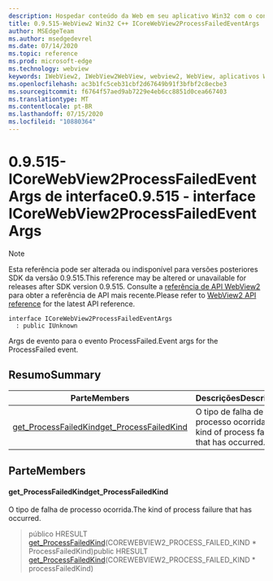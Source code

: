 ```yaml
---
description: Hospedar conteúdo da Web em seu aplicativo Win32 com o controle WebView2 do Microsoft Edge
title: 0.9.515-WebView2 Win32 C++ ICoreWebView2ProcessFailedEventArgs
author: MSEdgeTeam
ms.author: msedgedevrel
ms.date: 07/14/2020
ms.topic: reference
ms.prod: microsoft-edge
ms.technology: webview
keywords: IWebView2, IWebView2WebView, webview2, WebView, aplicativos Win32, Win32, Edge, ICoreWebView2, ICoreWebView2Controller, controle do navegador, HTML Edge
ms.openlocfilehash: ac3b1fc5ceb31cbf2d67649b91f3bfbf2c8ecbe3
ms.sourcegitcommit: f6764f57aed9ab7229e4eb6cc8851d0cea667403
ms.translationtype: MT
ms.contentlocale: pt-BR
ms.lasthandoff: 07/15/2020
ms.locfileid: "10880364"
---
```

# <span data-ttu-id="819a7-104">0.9.515-ICoreWebView2ProcessFailedEventArgs de interface</span><span class="sxs-lookup"><span data-stu-id="819a7-104">0.9.515 - interface ICoreWebView2ProcessFailedEventArgs</span></span> 

> [!NOTE]
> <span data-ttu-id="819a7-105">Esta referência pode ser alterada ou indisponível para versões posteriores SDK da versão 0.9.515.</span><span class="sxs-lookup"><span data-stu-id="819a7-105">This reference may be altered or unavailable for releases after SDK version 0.9.515.</span></span> <span data-ttu-id="819a7-106">Consulte a [referência de API WebView2](../../../webview2-api-reference.md) para obter a referência de API mais recente.</span><span class="sxs-lookup"><span data-stu-id="819a7-106">Please refer to [WebView2 API reference](../../../webview2-api-reference.md) for the latest API reference.</span></span>

```
interface ICoreWebView2ProcessFailedEventArgs
  : public IUnknown
```

<span data-ttu-id="819a7-107">Args de evento para o evento ProcessFailed.</span><span class="sxs-lookup"><span data-stu-id="819a7-107">Event args for the ProcessFailed event.</span></span>

## <span data-ttu-id="819a7-108">Resumo</span><span class="sxs-lookup"><span data-stu-id="819a7-108">Summary</span></span>

 <span data-ttu-id="819a7-109">Parte</span><span class="sxs-lookup"><span data-stu-id="819a7-109">Members</span></span>                        | <span data-ttu-id="819a7-110">Descrições</span><span class="sxs-lookup"><span data-stu-id="819a7-110">Descriptions</span></span>
--------------------------------|---------------------------------------------
[<span data-ttu-id="819a7-111">get_ProcessFailedKind</span><span class="sxs-lookup"><span data-stu-id="819a7-111">get_ProcessFailedKind</span></span>](#get_processfailedkind) | <span data-ttu-id="819a7-112">O tipo de falha de processo ocorrida.</span><span class="sxs-lookup"><span data-stu-id="819a7-112">The kind of process failure that has occurred.</span></span>

## <span data-ttu-id="819a7-113">Parte</span><span class="sxs-lookup"><span data-stu-id="819a7-113">Members</span></span>

#### <span data-ttu-id="819a7-114">get_ProcessFailedKind</span><span class="sxs-lookup"><span data-stu-id="819a7-114">get_ProcessFailedKind</span></span> 

<span data-ttu-id="819a7-115">O tipo de falha de processo ocorrida.</span><span class="sxs-lookup"><span data-stu-id="819a7-115">The kind of process failure that has occurred.</span></span>

> <span data-ttu-id="819a7-116">público HRESULT [get_ProcessFailedKind](#get_processfailedkind)(COREWEBVIEW2_PROCESS_FAILED_KIND \* ProcessFailedKind)</span><span class="sxs-lookup"><span data-stu-id="819a7-116">public HRESULT [get_ProcessFailedKind](#get_processfailedkind)(COREWEBVIEW2_PROCESS_FAILED_KIND \* processFailedKind)</span></span>

